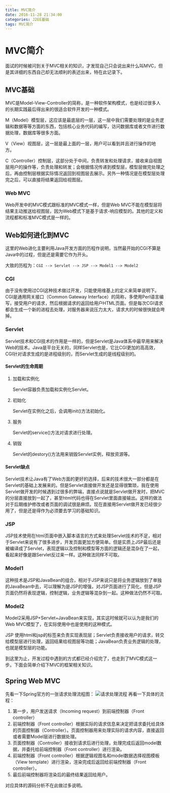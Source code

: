 ```yaml
---
title: MVC简介
date: 2016-11-28 21:34:00
categories: J2EE基础
tags: MVC简介
---
```


# MVC简介

面试的时候被问到关于MVC相关的知识，才发现自己只会说出来什么叫MVC，但是其详细的东西自己却无法顺利的表述出来，特在此记录下。

<!--more-->

## MVC基础
MVC是Model-View-Controller的简称，是一种软件架构模式，也是经过很多人的长期实践最后得出来的很适合软件开发的一种模式。

M（Model）模型层，这应该是最底层的一层，这一层中我们需要处理的是业务逻辑和数据等等方面的东西，包括核心业务代码的编写，访问数据库或者文件进行数据处理，数据库等很多方面。

V（View）视图层，这一层是最上面的一层，用户可以看到并且进行操作的地方。

C（Controller）控制层，这部分处于中间，负责转发和处理请求，接收来自视图层用户的操作等，负责处理和转发；会根据情况传递到模型层，模型层做完处理之后，再由控制层根据实际情况返回到视图层去展示。另外一种情况是在模型层处理完之后，可以直接将结果返回给视图层。

### Web MVC
Web开发中的MVC模式跟标准的MVC模式一样，但是Web MVC不能在模型层将结果主动推送给视图层，因为Web模式下是基于请求-响应模型的。其他的定义和流程都和标准MVC模式是一样的。

## Web如何进化到MVC
这里的Web进化主要利用Java开发方面的历程作说明，当然最开始的CGI不算是Java中的过程，但是还是需要它作为开头。

大致的历程为：`CGI --> Servlet --> JSP --> Model1 --> Model2`

### CGI
由于没有使用过CGI这种技术做过开发，只能使用维基上的定义来简单说明下。CGI是通用网关接口（Common Gateway Interface）的简称，多使用Perl语言编写，接受用户的请求，然后根据请求的返回给用户HTML页面。但是每次CGI请求都会生成一个新的进程去处理，对服务器来说压力太大，请求大的时候很快就会垮掉。

### Servlet
Servlet技术和CGI技术的作用是一样的，但是Servlet是Java体系中最早用来解决Web的技术。Java是平台无关的，同样Servlet也是，它比CGI更加的高高效，CGI针对请求生成的是进程级别的，而Servlet生成的是线程级别的。

#### Servlet的生命周期

1. 加载和实例化

	Servlet容器负责加载和实例化Servlet。
	
2. 初始化
	
	Servlet在实例化之后，会调用init()方法初始化。
	
3. 服务
	
	Servlet的service()方法对请求进行处理。
	
4. 销毁
	
	Servlet的destory()方法用来销毁Servlet实例，释放资源等。

#### Servlet缺点
Servlet技术让Java有了Web方面的更好的选择，后来的技术很大一部分都是在Servlet的基础上发展来的。但是Servlet直接做开发还是显得很繁琐，我在使用Servlet做开发的时候遇到过很多的弊端，直接点说就是Servlet做开发时，把MVC的分层直接放到一起了，甚至html代码也得在Servlet里面直接输出。这样的做法对于后期维护修改或者页面的调试很是麻烦。现在直接用Servlet做开发已经很少用了，但是还是得作为必须要去学习的基础知识。

### JSP
JSP技术使用在html页面中嵌入脚本语言的方式来处理Servlet技术的不足，相对于Servlet来说有了很多进步，开发页面更加方便简单。但是实质上JSP最后还是被编译成了Servlet，表现逻辑以及控制和模型等方面的逻辑还是混杂在了一起，看起来好像是跟Servlet反过来一样。这种做法同样不可取。

### Model1
这种技术是JSP和JavaBean的组合，相对于JSP来说只是将业务逻辑放到了单独的JavaBean中去，可以理解为是JSP的增强，对JSP页面进行了简化，但是JSP页面仍然将表现逻辑，控制逻辑，业务逻辑等混杂到一起。这种做法仍然不可取。

### Model2
Model2采用JSP+Servlet+JavaBean来实现，其实这时候就可以认为是我们的Web MVC模型了，在实际使用中也是使用的这种模式。

JSP 使用html和jsp的标签来负责实现表现层；Servlet负责接收用户的请求，转交给模型层进行处理，返回结果给视图层等功能；JavaBean负责业务逻辑的处理，也就是模型层的功能。

到这里为止，开发过程中遇到的方式都已经介绍完了，也走到了MVC模式这一步。下面会简单介绍下MVC的框架相关知识。

## Spring Web MVC
先看一下Spring官方的一张请求处理流程图：
![请求处理流程](springmvc.png)
再看一下具体的流程：

1. 第一步，用户发送请求（Incoming request）到前端控制器（Front controller）
2. 前端控制器（Front controller）根据实际的请求信息来决定把请求委托给具体的页面控制器（Controller）。页面控制器用来处理实际的请求内容，直接返回或者需要Model层进行数据处理。
3. 页面控制器（Controller）接收到请求后进行处理，处理完成后返回model数据，并委托给前端控制器（Front controller）进行渲染。
4. 前端控制器（Front controller）根据逻辑视图名和model数据选择视图模板（View template）进行渲染，渲染完成后返回给前端控制器（Front controller）。
5. 最后前端控制器将渲染后的最终结果返回给用户。

对应具体的源码分析不在此做过多说明。
